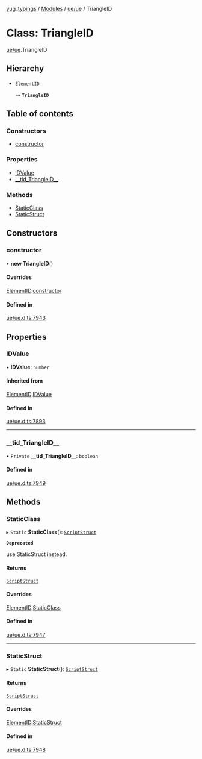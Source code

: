 [yug_typings](../README.md) / [Modules](../modules.md) / [ue/ue](../modules/ue_ue.md) / TriangleID

# Class: TriangleID

[ue/ue](../modules/ue_ue.md).TriangleID

## Hierarchy

- [`ElementID`](ue_ue.ElementID.md)

  ↳ **`TriangleID`**

## Table of contents

### Constructors

- [constructor](ue_ue.TriangleID.md#constructor)

### Properties

- [IDValue](ue_ue.TriangleID.md#idvalue)
- [\_\_tid\_TriangleID\_\_](ue_ue.TriangleID.md#__tid_triangleid__)

### Methods

- [StaticClass](ue_ue.TriangleID.md#staticclass)
- [StaticStruct](ue_ue.TriangleID.md#staticstruct)

## Constructors

### constructor

• **new TriangleID**()

#### Overrides

[ElementID](ue_ue.ElementID.md).[constructor](ue_ue.ElementID.md#constructor)

#### Defined in

[ue/ue.d.ts:7943](https://github.com/YugMetaverse/yug_typings/blob/25cad34/ue/ue.d.ts#L7943)

## Properties

### IDValue

• **IDValue**: `number`

#### Inherited from

[ElementID](ue_ue.ElementID.md).[IDValue](ue_ue.ElementID.md#idvalue)

#### Defined in

[ue/ue.d.ts:7893](https://github.com/YugMetaverse/yug_typings/blob/25cad34/ue/ue.d.ts#L7893)

___

### \_\_tid\_TriangleID\_\_

• `Private` **\_\_tid\_TriangleID\_\_**: `boolean`

#### Defined in

[ue/ue.d.ts:7949](https://github.com/YugMetaverse/yug_typings/blob/25cad34/ue/ue.d.ts#L7949)

## Methods

### StaticClass

▸ `Static` **StaticClass**(): [`ScriptStruct`](ue_ue.ScriptStruct.md)

**`Deprecated`**

use StaticStruct instead.

#### Returns

[`ScriptStruct`](ue_ue.ScriptStruct.md)

#### Overrides

[ElementID](ue_ue.ElementID.md).[StaticClass](ue_ue.ElementID.md#staticclass)

#### Defined in

[ue/ue.d.ts:7947](https://github.com/YugMetaverse/yug_typings/blob/25cad34/ue/ue.d.ts#L7947)

___

### StaticStruct

▸ `Static` **StaticStruct**(): [`ScriptStruct`](ue_ue.ScriptStruct.md)

#### Returns

[`ScriptStruct`](ue_ue.ScriptStruct.md)

#### Overrides

[ElementID](ue_ue.ElementID.md).[StaticStruct](ue_ue.ElementID.md#staticstruct)

#### Defined in

[ue/ue.d.ts:7948](https://github.com/YugMetaverse/yug_typings/blob/25cad34/ue/ue.d.ts#L7948)
